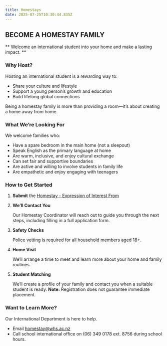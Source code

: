 ```yaml
---
title: Homestays
date: 2025-07-25T10:30:44.835Z
---
```

## BECOME A HOMESTAY FAMILY

** Welcome an international student into your home and make a lasting impact. **

### Why Host?
Hosting an international student is a rewarding way to:

- Share your culture and lifestyle
- Support a young person’s growth and education
- Build lifelong global connections

Being a homestay family is more than providing a room—it’s about creating a home away from home.

### What We’re Looking For

We welcome families who:

- Have a spare bedroom in the main home (not a sleepout)
- Speak English as the primary language at home
- Are warm, inclusive, and enjoy cultural exchange
- Can set fair and supportive boundaries
- Are active and willing to involve students in family life
- Are empathetic and enjoy engaging with teenagers

### How to Get Started

1. **Submit** the [Homestay - Expression of Interest From](https://forms.gle/BGH1332ThAURcm8p7)
2. **We’ll Contact You**

    Our Homestay Coordinator will reach out to guide you through the next steps, including filling in a full application form. 
3. **Safety Checks**

    Police vetting is required for all household members aged 18+.
4. **Home Visit**

    We’ll arrange a time to meet and learn more about your home and family routines.
5. **Student Matching**

    We’ll create a profile of your family and contact you when a suitable student is ready.
    **Note:** Registration does not guarantee immediate placement.

### Want to Learn More?

Our International Department is here to help.

- Email homestay@whs.ac.nz
- Call school international office on (06) 349 0178 ext. 8756 during school hours.


